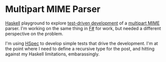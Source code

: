 Multipart MIME Parser
=====================

[Haskell][1] playground to explore [test-driven development][2] of a
[multipart MIME][3] parser. I'm working on the same thing in [F#][4] for work,
but needed a different perspective on the problem.

I'm using [HSpec][5] to develop simple tests that drive the development. I'm at
the point where I need to define a recursive type for the post, and hitting
against my Haskell limitations, embarassingly.

[1]: https://www.haskell.org/haskellwiki/Haskell
[2]: http://en.wikipedia.org/wiki/Test-driven_development
[3]: http://en.wikipedia.org/wiki/MIME#Multipart_messages
[4]: http://fsharp.org/
[5]: http://hspec.github.io/
